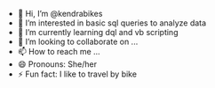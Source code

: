 - 👋 Hi, I’m @kendrabikes
- 👀 I’m interested in basic sql queries to analyze data
- 🌱 I’m currently learning dql and vb scripting
- 💞️ I’m looking to collaborate on ...
- 📫 How to reach me ...
- 😄 Pronouns: She/her
- ⚡ Fun fact: I like to travel by bike

<!---
kendrabikes/kendrabikes is a ✨ special ✨ repository because its `README.md` (this file) appears on your GitHub profile.
You can click the Preview link to take a look at your changes.
--->
